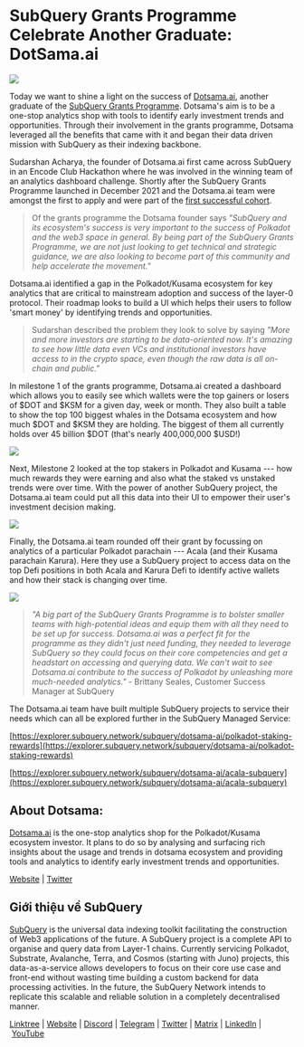 # SubQuery Grants Programme Celebrate Another Graduate: DotSama.ai

![](https://miro.medium.com/max/1400/0*x85wLmUJE9pnGzts)

Today we want to shine a light on the success of [Dotsama.ai](http://dotsama.ai/), another graduate of the [SubQuery Grants Programme](https://subquery.network/grants). Dotsama's aim is to be a one-stop analytics shop with tools to identify early investment trends and opportunities. Through their involvement in the grants programme, Dotsama leveraged all the benefits that came with it and began their data driven mission with SubQuery as their indexing backbone.

Sudarshan Acharya, the founder of Dotsama.ai first came across SubQuery in an Encode Club Hackathon where he was involved in the winning team of an analytics dashboard challenge. Shortly after the SubQuery Grants Programme launched in December 2021 and the Dotsama.ai team were amongst the first to apply and were part of the [first successful cohort](../blogs/20220223-grants-first-cohort.md).

> Of the grants programme the Dotsama founder says *"SubQuery and its ecosystem's success is very important to the success of Polkadot and the web3 space in general. By being part of the SubQuery Grants Programme, we are not just looking to get technical and strategic guidance, we are also looking to become part of this community and help accelerate the movement."*

Dotsama.ai identified a gap in the Polkadot/Kusama ecosystem for key analytics that are critical to mainstream adoption and success of the layer-0 protocol. Their roadmap looks to build a UI which helps their users to follow 'smart money' by identifying trends and opportunities.

> Sudarshan described the problem they look to solve by saying *"More and more investors are starting to be data-oriented now. It's amazing to see how little data even VCs and institutional investors have access to in the crypto space, even though the raw data is all on-chain and public."*

In milestone 1 of the grants programme, Dotsama.ai created a dashboard which allows you to easily see which wallets were the top gainers or losers of $DOT and $KSM for a given day, week or month. They also built a table to show the top 100 biggest whales in the Dotsama ecosystem and how much $DOT and $KSM they are holding. The biggest of them all currently holds over 45 billion $DOT (that's nearly 400,000,000 $USD!)

![](https://miro.medium.com/max/1400/0*KZGHhrRoJmtLFCol)

Next, Milestone 2 looked at the top stakers in Polkadot and Kusama --- how much rewards they were earning and also what the staked vs unstaked trends were over time. With the power of another SubQuery project, the Dotsama.ai team could put all this data into their UI to empower their user's investment decision making.

![](https://miro.medium.com/max/1400/0*6xx4TbToxbUVOJ8v)

Finally, the Dotsama.ai team rounded off their grant by focussing on analytics of a particular Polkadot parachain --- Acala (and their Kusama parachain Karura). Here they use a SubQuery project to access data on the top Defi positions in both Acala and Karura Defi to identify active wallets and how their stack is changing over time.

![](https://miro.medium.com/max/1400/0*9b1lEitfbXxt4BaJ)

> _"A big part of the SubQuery Grants Programme is to bolster smaller teams with high-potential ideas and equip them with all they need to be set up for success. Dotsama.ai was a perfect fit for the programme as they didn't just need funding, they needed to leverage SubQuery so they could focus on their core competencies and get a headstart on accessing and querying data. We can't wait to see Dotsama.ai contribute to the success of Polkadot by unleashing more much-needed analytics."_ - Brittany Seales, Customer Success Manager at SubQuery

The Dotsama.ai team have built multiple SubQuery projects to service their needs which can all be explored further in the SubQuery Managed Service:

[https://explorer.subquery.network/subquery/dotsama-ai/polkadot-staking-rewards](https://explorer.subquery.network/subquery/dotsama-ai/polkadot-staking-rewards)

[https://explorer.subquery.network/subquery/dotsama-ai/acala-subquery](https://explorer.subquery.network/subquery/dotsama-ai/acala-subquery)

## About Dotsama:

[Dotsama.ai](http://dotsama.ai/) is the one-stop analytics shop for the Polkadot/Kusama ecosystem investor. It plans to do so by analysing and surfacing rich insights about the usage and trends in dotsama ecosystem and providing tools and analytics to identify early investment trends and opportunities.

[Website](http://dotsama.ai/) | [Twitter](https://twitter.com/DotSama_ai)

## Giới thiệu về SubQuery

[SubQuery](https://subquery.network/) is the universal data indexing toolkit facilitating the construction of Web3 applications of the future. A SubQuery project is a complete API to organise and query data from Layer-1 chains. Currently servicing Polkadot, Substrate, Avalanche, Terra, and Cosmos (starting with Juno) projects, this data-as-a-service allows developers to focus on their core use case and front-end without wasting time building a custom backend for data processing activities. In the future, the SubQuery Network intends to replicate this scalable and reliable solution in a completely decentralised manner.

​​[Linktree](https://linktr.ee/subquerynetwork) | [Website](https://subquery.network/) | [Discord](https://discord.com/invite/78zg8aBSMG) | [Telegram](https://t.me/subquerynetwork) | [Twitter](https://twitter.com/subquerynetwork) | [Matrix](https://matrix.to/#/#subquery:matrix.org) | [LinkedIn](https://www.linkedin.com/company/subquery) | [YouTube](https://www.youtube.com/channel/UCi1a6NUUjegcLHDFLr7CqLw)

